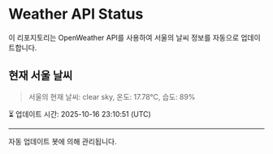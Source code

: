 
# Weather API Status

이 리포지토리는 OpenWeather API를 사용하여 서울의 날씨 정보를 자동으로 업데이트합니다.

## 현재 서울 날씨
> 서울의 현재 날씨: clear sky, 온도: 17.78°C, 습도: 89%

⏳ 업데이트 시간: 2025-10-16 23:10:51 (UTC)

---
자동 업데이트 봇에 의해 관리됩니다.
